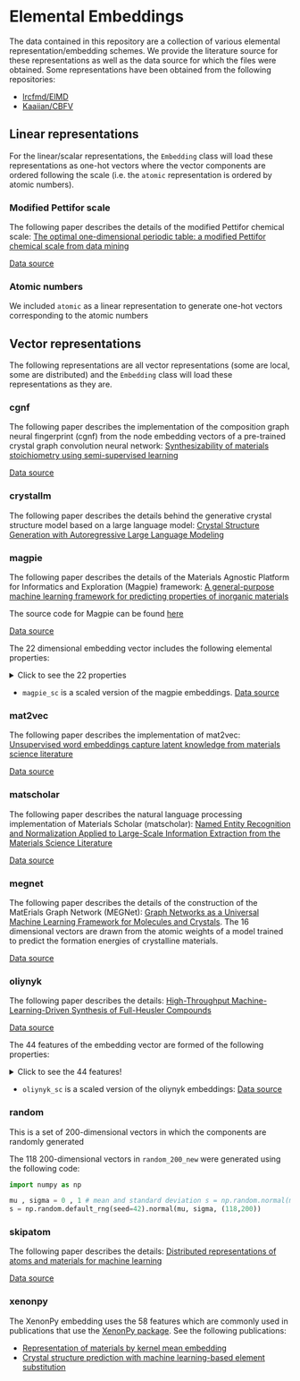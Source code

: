 # Elemental Embeddings

The data contained in this repository are a collection of various elemental representation/embedding schemes. We provide the literature source for these representations as well as the data source for which the files were obtained. Some representations have been obtained from the following repositories:

* [lrcfmd/ElMD](https://github.com/lrcfmd/ElMD/tree/master)
* [Kaaiian/CBFV](https://github.com/Kaaiian/CBFV/tree/master)

## Linear representations

For the linear/scalar representations, the `Embedding` class will load these representations as one-hot vectors where the vector components are ordered following the scale (i.e. the `atomic` representation is ordered by atomic numbers).

### Modified Pettifor scale

The following paper describes the details of the modified Pettifor chemical scale:
[The optimal one-dimensional periodic table: a modified Pettifor chemical scale from data mining](https://iopscience.iop.org/article/10.1088/1367-2630/18/9/093011/meta)

[Data source](https://github.com/lrcfmd/ElMD/blob/master/ElMD/el_lookup/mod_petti.json)

### Atomic numbers

We included `atomic` as a linear representation to generate one-hot vectors corresponding to the atomic numbers

## Vector representations

The following representations are all vector representations (some are local, some are distributed) and the `Embedding` class will load these representations as they are.

### cgnf

The following paper describes the implementation of the composition graph neural fingerprint (cgnf) from the node embedding vectors of a pre-trained crystal graph convolution neural network:
[Synthesizability of materials stoichiometry using semi-supervised learning](https://www.sciencedirect.com/science/article/pii/S2590238524002273)

[Data source](https://github.com/kaist-amsg/Synthesizability-stoi-CGNF/blob/main/cgcnn_hd_rcut4_nn8.element_embedding.json)

### crystallm

The following paper describes the details behind the generative crystal structure model based on a large language model: [Crystal Structure Generation with Autoregressive Large Language Modeling](https://arxiv.org/abs/2307.04340)

### magpie

The following paper describes the details of the Materials Agnostic Platform for Informatics and Exploration (Magpie) framework:
[A general-purpose machine learning framework for predicting properties of inorganic materials](https://www.nature.com/articles/npjcompumats201628)

The source code for Magpie can be found
[here](https://bitbucket.org/wolverton/magpie/src/master/)

[Data source](https://github.com/Kaaiian/CBFV/blob/master/cbfv/element_properties/magpie.csv)

The 22 dimensional embedding vector includes the following elemental properties:

<details>
    <summary>Click to see the 22 properties</summary>

* Number;
* Mendeleev number;
* Atomic weight;
* Melting temperature;
* Group number;
* Period;
* Covalent Radius;
* Electronegativity;
* no. of s, p, d, f  valence electrons (4 features);
* no. of valence electrons;
* no. of unfilled: s, p, d, f orbitals (4 features),
* no. of unfilled orbtials
* GSvolume_pa (DFT volume per atom of T=0K ground state from the OQMD)
* GSbandgap(DFT bandgap energy of T=0K ground state from the OQMD)
* GSmagmom (DFT magnetic moment of T=0K ground state from the OQMD)
* Space Group Number

</details>

* `magpie_sc` is a scaled version of the magpie embeddings. [Data source](https://github.com/lrcfmd/ElMD/blob/master/ElMD/el_lookup/magpie_sc.json)

### mat2vec

The following paper describes the implementation of mat2vec:
[Unsupervised word embeddings capture latent knowledge from materials science literature](https://www.nature.com/articles/s41586-019-1335-8)

[Data source](https://github.com/Kaaiian/CBFV/blob/master/cbfv/element_properties/mat2vec.csv)

### matscholar

The following paper describes the natural language processing implementation of Materials Scholar (matscholar):
[Named Entity Recognition and Normalization Applied to Large-Scale Information Extraction from the Materials Science Literature](https://pubs.acs.org/doi/abs/10.1021/acs.jcim.9b00470)

[Data source](https://github.com/lrcfmd/ElMD/blob/master/ElMD/el_lookup/matscholar.json)

### megnet

The following paper describes the details of the construction of the MatErials Graph Network (MEGNet):
[Graph Networks as a Universal Machine Learning Framework for Molecules and Crystals](https://doi.org/10.1021/acs.chemmater.9b01294). The 16 dimensional vectors are drawn from the atomic weights of a model trained to predict the formation energies of crystalline materials.

[Data source](https://github.com/lrcfmd/ElMD/blob/master/ElMD/el_lookup/megnet16.json)

### oliynyk

The following paper describes the details:
[High-Throughput Machine-Learning-Driven Synthesis of Full-Heusler Compounds](https://pubs.acs.org/doi/full/10.1021/acs.chemmater.6b02724)

[Data source](https://github.com/Kaaiian/CBFV/blob/master/cbfv/element_properties/oliynyk.csv)

The 44 features of the embedding vector are formed of the following properties:
<details>
    <summary> Click to see the 44 features!</summary>

* Number
* Atomic_Weight
* Period
* Group
* Families
* Metal
* Nonmetal
* Metalliod
* Mendeleev_Number
* l_quantum_number
* Atomic_Radius
* Miracle_Radius_[pm]
* Covalent_Radius
* Zunger_radii_sum
* Ionic_radius
* crystal_radius
* Pauling_Electronegativity
* MB_electonegativity
* Gordy_electonegativity
* Mulliken_EN
* Allred-Rockow_electronegativity
* Metallic_valence
* Number_of_valence_electrons
* Gilmor_number_of_valence_electron
* valence_s
* valence_p
* valence_d
* valence_f
* Number_of_unfilled_s_valence_electrons
* Number_of_unfilled_p_valence_electrons
* Number_of_unfilled_d_valence_electrons
* Number_of_unfilled_f_valence_electrons
* Outer_shell_electrons
* 1st_ionization_potential_(kJ/mol)
* Polarizability(A^3)
* Melting_point_(K)
* Boiling_Point_(K)
* Density_(g/mL)
* Specific_heat_(J/g_K)_
* Heat_of_fusion_(kJ/mol)_
* Heat_of_vaporization_(kJ/mol)_
* Thermal_conductivity_(W/(m_K))_
* Heat_atomization(kJ/mol)
* Cohesive_energy

</details>

* `oliynyk_sc` is a scaled version of the oliynyk embeddings: [Data source](https://github.com/lrcfmd/ElMD/blob/master/ElMD/el_lookup/oliynyk_sc.json)

### random

This is a set of 200-dimensional vectors in which the components are randomly generated

The 118 200-dimensional vectors in `random_200_new` were generated using the following code:

```python
import numpy as np

mu , sigma = 0 , 1 # mean and standard deviation s = np.random.normal(mu, sigma, 1000)
s = np.random.default_rng(seed=42).normal(mu, sigma, (118,200))
```

### skipatom

The following paper describes the details:
[Distributed representations of atoms and materials for machine learning](https://www.nature.com/articles/s41524-022-00729-3)

[Data source](https://github.com/lantunes/skipatom/blob/main/data/skipatom_20201009_induced.csv)

### xenonpy

The XenonPy embedding uses the 58 features which are commonly used in publications that use the [XenonPy package](https://github.com/yoshida-lab/XenonPy).
See the following publications:

* [Representation of materials by kernel mean embedding](https://journals.aps.org/prb/abstract/10.1103/PhysRevB.108.134107)
* [Crystal structure prediction with machine learning-based element substitution](https://www.sciencedirect.com/science/article/pii/S0927025622002555)
